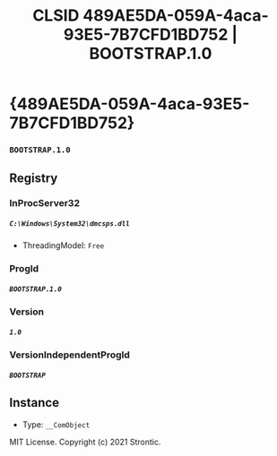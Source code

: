 ﻿---
title: "CLSID 489AE5DA-059A-4aca-93E5-7B7CFD1BD752 | BOOTSTRAP.1.0"
excerpt: What is COM-Object CLSID 489AE5DA-059A-4aca-93E5-7B7CFD1BD752?
---

# {489AE5DA-059A-4aca-93E5-7B7CFD1BD752}

### `BOOTSTRAP.1.0`

## Registry


### InProcServer32

##### `C:\Windows\System32\dmcsps.dll`
* ThreadingModel: `Free`

### ProgId

##### `BOOTSTRAP.1.0`

### Version

##### `1.0`

### VersionIndependentProgId

##### `BOOTSTRAP`

## Instance

* Type: `__ComObject`

MIT License. Copyright (c) 2021 Strontic.


